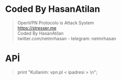 # Coded By HasanAtilan

> OpenVPN Protocolo is Attack System <br/>
> https://stresser.me <br/> 
> Coded By HasanAtilan <br/>
> twitter.com/netmrhasan - telegram: netmrhasan <br/>

# APİ

> print "Kullanim: vpn.pl < ipadresi > \n";
